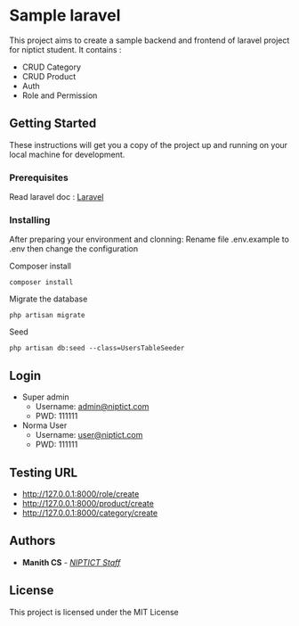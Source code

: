 # Sample laravel

This project aims to create a sample backend and frontend of laravel project for niptict student. 
It contains :
* CRUD Category
* CRUD Product
* Auth
* Role and Permission

## Getting Started

These instructions will get you a copy of the project up and running on your local machine for development.

### Prerequisites

Read laravel doc : [Laravel](https://laravel.com/docs/5.5)

### Installing

After preparing your environment and clonning:
Rename file .env.example to .env then change the configuration

Composer install
```
composer install
```
Migrate the database

```
php artisan migrate
```
Seed
```
php artisan db:seed --class=UsersTableSeeder
```

## Login

* Super admin 
    * Username:  admin@niptict.com
    * PWD: 111111
* Norma User
    * Username: user@niptict.com
    * PWD: 111111
    
## Testing URL
* <http://127.0.0.1:8000/role/create>
* <http://127.0.0.1:8000/product/create>
* <http://127.0.0.1:8000/category/create>

## Authors

* **Manith CS** - *[NIPTICT Staff](http://niptict.edu.kh)*

## License

This project is licensed under the MIT License
